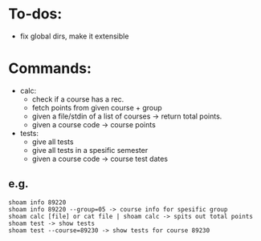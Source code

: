 # To-dos:
* fix global dirs, make it extensible


# Commands:
* calc:
    * check if a course has a rec.
    * fetch points from given course + group 
    * given a file/stdin of a list of courses -> return total points.
    * given a course code -> course points
* tests:
    * give all tests
    * give all tests in a spesific semester
    * given a course code -> course test dates

## e.g.
```
shoam info 89220
shoam info 89220 --group=05 -> course info for spesific group
shoam calc [file] or cat file | shoam calc -> spits out total points
shoam test -> show tests
shoam test --course=89230 -> show tests for course 89230
```
